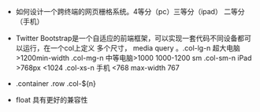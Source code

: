 - 如何设计一个跨终端的网页栅格系统。4等分（pc）三等分（ipad） 二等分（手机）
- Twitter Bootstrap是一个自适应的前端框架，可以实现一套代码不同设备都可以运行，在一个col上定义 多个尺寸，
media query
。.col-lg-n 超大电脑 >1200min-width
.col-mg-n 中等电脑>1000 1000-1200 sm
.col-sm-n iPad >768px <1024 
.col-xs-n 手机 <768 max-width 767

- .container
    .row
    .col-${n}
- float 具有更好的兼容性

